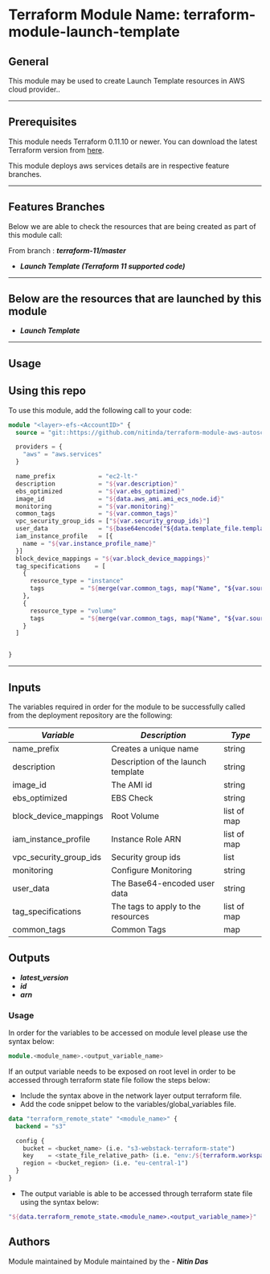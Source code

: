 # Terraform Module Name: terraform-module-launch-template


## General

This module may be used to create Launch Template resources in AWS cloud provider..

---


## Prerequisites

This module needs Terraform 0.11.10 or newer.
You can download the latest Terraform version from [here](https://www.terraform.io/downloads.html).

This module deploys aws services details are in respective feature branches.

---

## Features Branches

Below we are able to check the resources that are being created as part of this module call:

From branch : **_terraform-11/master_**

* **_Launch Template (Terraform 11 supported code)_**


---

## Below are the resources that are launched by this module

* **_Launch Template_**


---

## Usage

## Using this repo

To use this module, add the following call to your code:

```tf
module "<layer>-efs-<AccountID>" {
  source = "git::https://github.com/nitinda/terraform-module-aws-autoscaling-group.git?ref=master"

  providers = {
    "aws" = "aws.services"
  }

  name_prefix            = "ec2-lt-"
  description            = "${var.description}"
  ebs_optimized          = "${var.ebs_optimized}"
  image_id               = "${data.aws_ami.ami_ecs_node.id}"
  monitoring             = "${var.monitoring}"
  common_tags            = "${var.common_tags}"
  vpc_security_group_ids = ["${var.security_group_ids}"]
  user_data              = "${base64encode("${data.template_file.template_data.rendered}")}"
  iam_instance_profile   = [{
    name = "${var.instance_profile_name}"
  }]
  block_device_mappings = "${var.block_device_mappings}"
  tag_specifications    = [
    {
      resource_type = "instance"
      tags          = "${merge(var.common_tags, map("Name", "${var.source_market_name}-container-services-ecs-shared-services-node-ec2",))}"
    },
    {
      resource_type = "volume"
      tags          = "${merge(var.common_tags, map("Name", "${var.source_market_name}-container-services-ecs-shared-services-node-volume",))}"
    }
  ]


}
```

---



## Inputs

The variables required in order for the module to be successfully called from the deployment repository are the following:


|         **_Variable_**          |        **_Description_**            |   **_Type_**   |
|---------------------------------|-------------------------------------|----------------|
| name_prefix                     | Creates a unique name               | string         |
| description                     | Description of the launch template  | string         |
| image_id                        | The AMI id                          | string         |
| ebs_optimized                   | EBS Check                           | string         |
| block_device_mappings           | Root Volume                         | list of map    |
| iam_instance_profile            | Instance Role ARN                   | list of map    |
| vpc_security_group_ids          | Security group ids                  | list           |
| monitoring                      | Configure Monitoring                | string         |
| user_data                       | The Base64-encoded user data        | string         |
| tag_specifications              | The tags to apply to the resources  | list of map    |
| common_tags                     | Common Tags                         | map            |





## Outputs

* **_latest\_version_**
* **_id_**
* **_arn_**




### Usage
In order for the variables to be accessed on module level please use the syntax below:

```tf
module.<module_name>.<output_variable_name>
```

If an output variable needs to be exposed on root level in order to be accessed through terraform state file follow the steps below:

- Include the syntax above in the network layer output terraform file.
- Add the code snippet below to the variables/global_variables file.

```tf
data "terraform_remote_state" "<module_name>" {
  backend = "s3"

  config {
    bucket = <bucket_name> (i.e. "s3-webstack-terraform-state")
    key    = <state_file_relative_path> (i.e. "env:/${terraform.workspace}/4_Networking/terraform.tfstate")
    region = <bucket_region> (i.e. "eu-central-1")
  }
}
```

- The output variable is able to be accessed through terraform state file using the syntax below:

```tf
"${data.terraform_remote_state.<module_name>.<output_variable_name>}"
```

## Authors
Module maintained by Module maintained by the - **_Nitin Das_**

